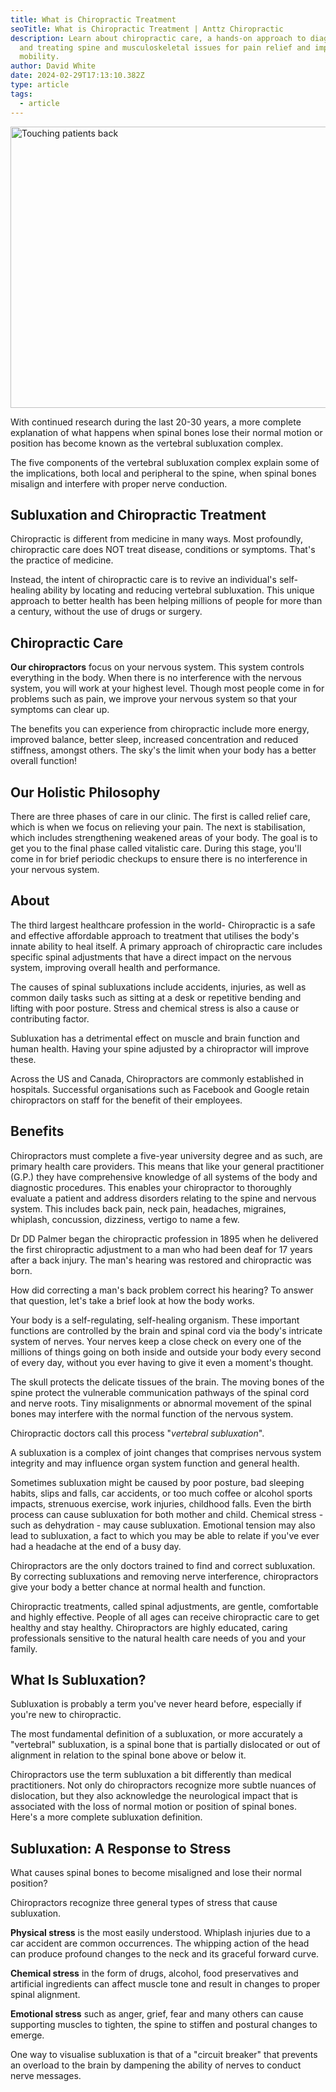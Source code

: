 ```yaml
---
title: What is Chiropractic Treatment
seoTitle: What is Chiropractic Treatment | Anttz Chiropractic
description: Learn about chiropractic care, a hands-on approach to diagnosing
  and treating spine and musculoskeletal issues for pain relief and improved
  mobility.
author: David White
date: 2024-02-29T17:13:10.382Z
type: article
tags:
  - article
---
```

<img src="/_includes/static/img/touching-patient-back.webp" alt="Touching patients back" title="Touching patients back" class="Left" width="600px" height="450px" loading="lazy"/>

With continued research during the last 20-30 years, a more complete explanation of what happens when spinal bones lose their normal motion or position has become known as the vertebral subluxation complex.

The five components of the vertebral subluxation complex explain some of the implications, both local and peripheral to the spine, when spinal bones misalign and interfere with proper nerve conduction.

## Subluxation and Chiropractic Treatment

Chiropractic is different from medicine in many ways. Most profoundly, chiropractic care does NOT treat disease, conditions or symptoms. That's the practice of medicine.

Instead, the intent of chiropractic care is to revive an individual's self-healing ability by locating and reducing vertebral subluxation. This unique approach to better health has been helping millions of people for more than a century, without the use of drugs or surgery.

## Chiropractic Care

**Our chiropractors** focus on your nervous system. This system controls everything in the body. When there is no interference with the nervous system, you will work at your highest level. Though most people come in for problems such as pain, we improve your nervous system so that your symptoms can clear up.

The benefits you can experience from chiropractic include more energy, improved balance, better sleep, increased concentration and reduced stiffness, amongst others. The sky's the limit when your body has a better overall function!

## Our Holistic Philosophy

There are three phases of care in our clinic. The first is called relief care, which is when we focus on relieving your pain. The next is stabilisation, which includes strengthening weakened areas of your body. The goal is to get you to the final phase called vitalistic care. During this stage, you'll come in for brief periodic checkups to ensure there is no interference in your nervous system.

## About

The third largest healthcare profession in the world- Chiropractic is a safe and effective affordable approach to treatment that utilises the body's innate ability to heal itself. A primary approach of chiropractic care includes specific spinal adjustments that have a direct impact on the nervous system, improving overall health and performance.

The causes of spinal subluxations include accidents, injuries, as well as common daily tasks such as sitting at a desk or repetitive bending and lifting with poor posture. Stress and chemical stress is also a cause or contributing factor.

Subluxation has a detrimental effect on muscle and brain function and human health. Having your spine adjusted by a chiropractor will improve these.

Across the US and Canada, Chiropractors are commonly established in hospitals. Successful organisations such as Facebook and Google retain chiropractors on staff for the benefit of their employees.

## Benefits

Chiropractors must complete a five-year university degree and as such, are primary health care providers. This means that like your general practitioner (G.P.) they have comprehensive knowledge of all systems of the body and diagnostic procedures. This enables your chiropractor to thoroughly evaluate a patient and address disorders relating to the spine and nervous system. This includes back pain, neck pain, headaches, migraines, whiplash, concussion, dizziness, vertigo to name a few.

Dr DD Palmer began the chiropractic profession in 1895 when he delivered the first chiropractic adjustment to a man who had been deaf for 17 years after a back injury. The man's hearing was restored and chiropractic was born.

How did correcting a man's back problem correct his hearing? To answer that question, let's take a brief look at how the body works.

Your body is a self-regulating, self-healing organism. These important functions are controlled by the brain and spinal cord via the body's intricate system of nerves. Your nerves keep a close check on every one of the millions of things going on both inside and outside your body every second of every day, without you ever having to give it even a moment's thought.

The skull protects the delicate tissues of the brain. The moving bones of the spine protect the vulnerable communication pathways of the spinal cord and nerve roots. Tiny misalignments or abnormal movement of the spinal bones may interfere with the normal function of the nervous system.

Chiropractic doctors call this process "*vertebral subluxation*".

A subluxation is a complex of joint changes that comprises nervous system integrity and may influence organ system function and general health.

Sometimes subluxation might be caused by poor posture, bad sleeping habits, slips and falls, car accidents, or too much coffee or alcohol sports impacts, strenuous exercise, work injuries, childhood falls. Even the birth process can cause subluxation for both mother and child. Chemical stress - such as dehydration - may cause subluxation. Emotional tension may also lead to subluxation, a fact to which you may be able to relate if you've ever had a headache at the end of a busy day.

Chiropractors are the only doctors trained to find and correct subluxation. By correcting subluxations and removing nerve interference, chiropractors give your body a better chance at normal health and function.

Chiropractic treatments, called spinal adjustments, are gentle, comfortable and highly effective. People of all ages can receive chiropractic care to get healthy and stay healthy. Chiropractors are highly educated, caring professionals sensitive to the natural health care needs of you and your family.

## What Is Subluxation?

Subluxation is probably a term you've never heard before, especially if you're new to chiropractic.

The most fundamental definition of a subluxation, or more accurately a "vertebral" subluxation, is a spinal bone that is partially dislocated or out of alignment in relation to the spinal bone above or below it.

Chiropractors use the term subluxation a bit differently than medical practitioners. Not only do chiropractors recognize more subtle nuances of dislocation, but they also acknowledge the neurological impact that is associated with the loss of normal motion or position of spinal bones. Here's a more complete subluxation definition.

## Subluxation: A Response to Stress

What causes spinal bones to become misaligned and lose their normal position?

Chiropractors recognize three general types of stress that cause subluxation.

**Physical stress** is the most easily understood. Whiplash injuries due to a car accident are common occurrences. The whipping action of the head can produce profound changes to the neck and its graceful forward curve.

**Chemical stress** in the form of drugs, alcohol, food preservatives and artificial ingredients can affect muscle tone and result in changes to proper spinal alignment.

**Emotional stress** such as anger, grief, fear and many others can cause supporting muscles to tighten, the spine to stiffen and postural changes to emerge.

One way to visualise subluxation is that of a "circuit breaker" that prevents an overload to the brain by dampening the ability of nerves to conduct nerve messages.
